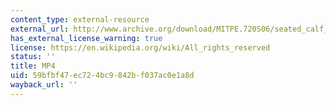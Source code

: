 ```yaml
---
content_type: external-resource
external_url: http://www.archive.org/download/MITPE.720S06/seated_calf_raise_second_view-220k.mp4
has_external_license_warning: true
license: https://en.wikipedia.org/wiki/All_rights_reserved
status: ''
title: MP4
uid: 59bfbf47-ec72-4bc9-842b-f037ac0e1a8d
wayback_url: ''
---
```

